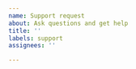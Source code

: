 ```yaml
---
name: Support request
about: Ask questions and get help
title: ''
labels: support
assignees: ''

---
```



